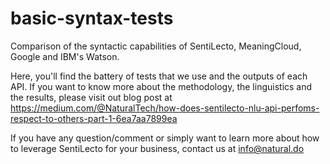 # basic-syntax-tests
Comparison of the syntactic capabilities of SentiLecto, MeaningCloud, Google and IBM's Watson.

Here, you'll find the battery of tests that we use and the outputs of each API. If you want to know more about the methodology, the linguistics and the results, please visit out blog post at https://medium.com/@NaturalTech/how-does-sentilecto-nlu-api-perfoms-respect-to-others-part-1-6ea7aa7899ea

If you have any question/comment or simply want to learn more about how to leverage SentiLecto for your business, contact us at info@natural.do
